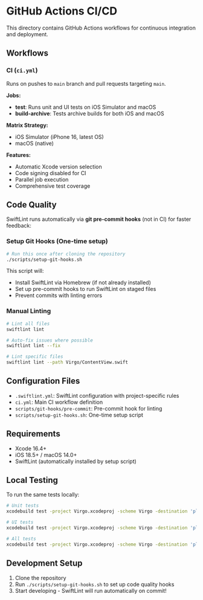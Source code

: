 # GitHub Actions CI/CD

This directory contains GitHub Actions workflows for continuous integration and deployment.

## Workflows

### CI (`ci.yml`)

Runs on pushes to `main` branch and pull requests targeting `main`.

**Jobs:**
- **test**: Runs unit and UI tests on iOS Simulator and macOS
- **build-archive**: Tests archive builds for both iOS and macOS

**Matrix Strategy:**
- iOS Simulator (iPhone 16, latest OS)
- macOS (native)

**Features:**
- Automatic Xcode version selection
- Code signing disabled for CI
- Parallel job execution
- Comprehensive test coverage

## Code Quality

SwiftLint runs automatically via **git pre-commit hooks** (not in CI) for faster feedback:

### Setup Git Hooks (One-time setup)

```bash
# Run this once after cloning the repository
./scripts/setup-git-hooks.sh
```

This script will:
- Install SwiftLint via Homebrew (if not already installed)
- Set up pre-commit hooks to run SwiftLint on staged files
- Prevent commits with linting errors

### Manual Linting

```bash
# Lint all files
swiftlint lint

# Auto-fix issues where possible
swiftlint lint --fix

# Lint specific files
swiftlint lint --path Virgo/ContentView.swift
```

## Configuration Files

- `.swiftlint.yml`: SwiftLint configuration with project-specific rules
- `ci.yml`: Main CI workflow definition
- `scripts/git-hooks/pre-commit`: Pre-commit hook for linting
- `scripts/setup-git-hooks.sh`: One-time setup script

## Requirements

- Xcode 16.4+
- iOS 18.5+ / macOS 14.0+
- SwiftLint (automatically installed by setup script)

## Local Testing

To run the same tests locally:

```bash
# Unit tests
xcodebuild test -project Virgo.xcodeproj -scheme Virgo -destination 'platform=iOS Simulator,name=iPhone 16' -only-testing:VirgoTests

# UI tests  
xcodebuild test -project Virgo.xcodeproj -scheme Virgo -destination 'platform=iOS Simulator,name=iPhone 16' -only-testing:VirgoUITests

# All tests
xcodebuild test -project Virgo.xcodeproj -scheme Virgo -destination 'platform=iOS Simulator,name=iPhone 16'
```

## Development Setup

1. Clone the repository
2. Run `./scripts/setup-git-hooks.sh` to set up code quality hooks
3. Start developing - SwiftLint will run automatically on commit!